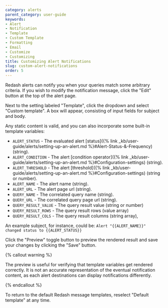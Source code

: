 ```yaml
---
category: alerts
parent_category: user-guide
keywords:
- Alert
- Notification
- Template
- Custom Template
- Formatting
- Email
- Customize
- Customizing
title: Customizing Alert Notifications
slug: custom-alert-notifications
order: 5
---
```

Redash alerts can notify you when your queries match some arbitrary criteria. If you wish to modify the notification message, click the "Edit" button at the top of the alert page.

Next to the setting labeled "Template", click the dropdown and select "Custom template".
A box will appear, consisting of input fields for subject and body.

Any static content is valid, and you can also incorporate some built-in template variables:

* `ALERT_STATUS` - The evaluated alert [status]({% link _kb/user-guide/alerts/setting-up-an-alert.md %}#Alert-Status-&-Frequency) (string).
* `ALERT_CONDITION` - The alert [condition operator]({% link _kb/user-guide/alerts/setting-up-an-alert.md %}#Configuration-settings) (string).
* `ALERT_THRESHOLD` -  The alert [threshold]({% link _kb/user-guide/alerts/setting-up-an-alert.md %}#Configuration-settings) (string or number).
* `ALERT_NAME` - The alert name (string).
* `ALERT_URL` - The alert page url (string).
* `QUERY_NAME` - The correlated query name (string).
* `QUERY_URL` - The correlated query page url (string).
* `QUERY_RESULT_VALUE` - The query result value (string or number)
* `QUERY_RESULT_ROWS` - The query result rows (value array)
* `QUERY_RESULT_COLS` - The query result columns (string array),

An example subject, for instance, could be:
```Alert "{{ALERT_NAME}}" changed status to {{ALERT_STATUS}}```

Click the "Preview" toggle button to preview the rendered result and save your changes by clicking the "Save" button.

{% callout warning %}

The preview is useful for verifying that template variables get rendered correctly. It is not an accurate representation of the eventual notification content, as each alert destinations can display notifications differently.

{% endcallout %}

To return to the default Redash message templates, reselect "Default template" at any time.